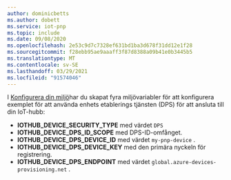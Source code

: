```yaml
---
author: dominicbetts
ms.author: dobett
ms.service: iot-pnp
ms.topic: include
ms.date: 09/08/2020
ms.openlocfilehash: 2e53c9d7c7328ef631bd1ba3d678f31dd12e1f28
ms.sourcegitcommit: f28ebb95ae9aaaff3f87d8388a09b41e0b3445b5
ms.translationtype: MT
ms.contentlocale: sv-SE
ms.lasthandoff: 03/29/2021
ms.locfileid: "91574046"
---
```

I [Konfigurera din miljö](../articles/iot-pnp/set-up-environment.md)har du skapat fyra miljövariabler för att konfigurera exemplet för att använda enhets etablerings tjänsten (DPS) för att ansluta till din IoT-hubb:

* **IOTHUB_DEVICE_SECURITY_TYPE** med värdet `DPS`
* **IOTHUB_DEVICE_DPS_ID_SCOPE** med DPS-ID-omfånget.
* **IOTHUB_DEVICE_DPS_DEVICE_ID** med värdet `my-pnp-device` .
* **IOTHUB_DEVICE_DPS_DEVICE_KEY** med den primära nyckeln för registrering.
* **IOTHUB_DEVICE_DPS_ENDPOINT** med värdet `global.azure-devices-provisioning.net` .
